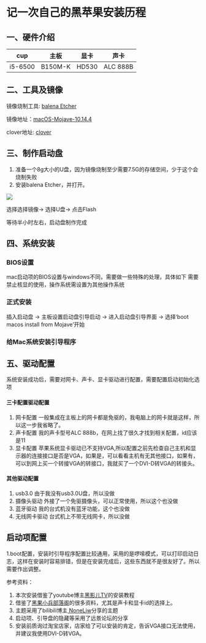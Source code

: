 # 记一次自己的黑苹果安装历程

## 一、硬件介绍

| cup | 主板 | 显卡 | 声卡 |
| :----: | :----: | :----: | :----: |
| i5-6500 | B150M-K | HD530 | ALC 888B |


## 二、工具及镜像
镜像烧制工具: [balena Etcher](https://www.balena.io/etcher/)

镜像地址：[macOS-Mojave-10.14.4](https://blog.daliansky.net/macOS-Mojave-10.14.4-18E226-official-version-with-Clover-4903-original-image.html)

clover地址: [clover](https://mackie100projects.altervista.org/download-clover-configurator/)

## 三、制作启动盘

1. 准备一个8g大小的U盘，因为镜像烧制至少需要7.5G的存储空间，少于这个会烧制失败
2. 安装balena Etcher，并打开。

![](https://ws2.sinaimg.cn/large/006tNc79ly1g2v1mdccs2j318g0qot8z.jpg)

选择选择镜像-> 选择U盘-> 点击Flash

等待半小时左右，启动盘制作完成


## 四、系统安装

### BIOS设置

mac启动项的BIOS设置与windows不同，需要做一些特殊的处理，具体如下
需要禁止核显的使用，操作系统需设置为其他操作系统


### 正式安装

插入启动盘 -> 主板设置启动盘引导启动 -> 进入启动盘引导界面 -> 选择‘boot macos install from Mojave’开始

### 给Mac系统安装引导程序

## 五、驱动配置
系统安装成功后，需要对网卡、声卡、显卡驱动进行配置，需要配置启动初始化选项

#### 三卡配置驱动配置
1. 网卡配置 一般集成在主板上的网卡都是免驱的，我电脑上的网卡就是这样，所以这一步我省略了。
2. 声卡配置 我的声卡型号ALC 888b，在网上找了很久才找到相关配置，id应该是11
3. 显卡配置 苹果系统显卡驱动已不支持VGA,所以配置之前先检查自己主机和显示器的连接接口是否是VGA，如果是，可以看看主机有无其他接口，如果有，可以到网上买一个转接VGA的转接口，我就买了一个DVI-D转VGA的转接头。

#### 其他驱动配置
1. usb3.0 由于我没有usb3.0U盘，所以没做
2. 摄像头驱动 外接了一个免驱摄像头，可以正常使用，所以这个也没做
3. 蓝牙驱动 我的台式机没有蓝牙功能，这个也没做
4. 无线网卡驱动 台式机上不带无线网卡，所以没做


## 启动项配置
  1.boot配置，安装时引导程序配置比较通用，采用的是啰嗦模式，可以打印启动日志，这样在安装时容易排错，但是在安装完成后，这些东西就不是很友好了。所以需要作出调整。

参考资料：
1. 本次安装借鉴了youtube博主[黑影儿TV](https://www.youtube.com/channel/UCBvcXPwXIRhKuTxe-6sVT8A/playlists)的安装教程
2. 借鉴了[黑果小兵部落阁](https://blog.daliansky.net/)的很多资料，尤其是声卡和显卡id的选择上。
3. 主题采用了bilibili博主[
NoneLjw](https://www.bilibili.com/video/av32933350/?redirectFrom=h5)分享的主题
4. 启动项、引导盘的隐藏等采用了远景论坛的分享
5. 安装前质询过淘宝店家，店家给了可以安装的肯定，告诉VGA接口无法使用，并建议我使用DVI-D转VGA。


